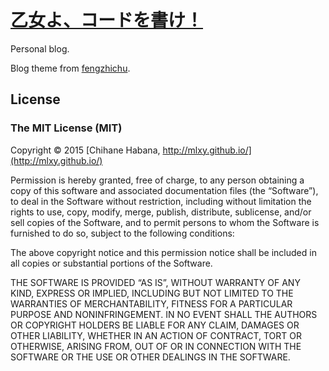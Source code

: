 # [乙女よ、コードを書け！](https://mlxy.github.io)

Personal blog.

Blog theme from [fengzhichu](https://github.com/fengzhichu "fengzhichu").

## License

### The MIT License (MIT)

Copyright © 2015 [Chihane Habana, http://mlxy.github.io/](http://mlxy.github.io/)

Permission is hereby granted, free of charge, to any person obtaining a copy of this software and associated documentation files (the “Software”), to deal in the Software without restriction, including without limitation the rights to use, copy, modify, merge, publish, distribute, sublicense, and/or sell copies of the Software, and to permit persons to whom the Software is furnished to do so, subject to the following conditions:

The above copyright notice and this permission notice shall be included in all copies or substantial portions of the Software.

THE SOFTWARE IS PROVIDED “AS IS”, WITHOUT WARRANTY OF ANY KIND, EXPRESS OR IMPLIED, INCLUDING BUT NOT LIMITED TO THE WARRANTIES OF MERCHANTABILITY, FITNESS FOR A PARTICULAR PURPOSE AND NONINFRINGEMENT. IN NO EVENT SHALL THE AUTHORS OR COPYRIGHT HOLDERS BE LIABLE FOR ANY CLAIM, DAMAGES OR OTHER LIABILITY, WHETHER IN AN ACTION OF CONTRACT, TORT OR OTHERWISE, ARISING FROM, OUT OF OR IN CONNECTION WITH THE SOFTWARE OR THE USE OR OTHER DEALINGS IN THE SOFTWARE.